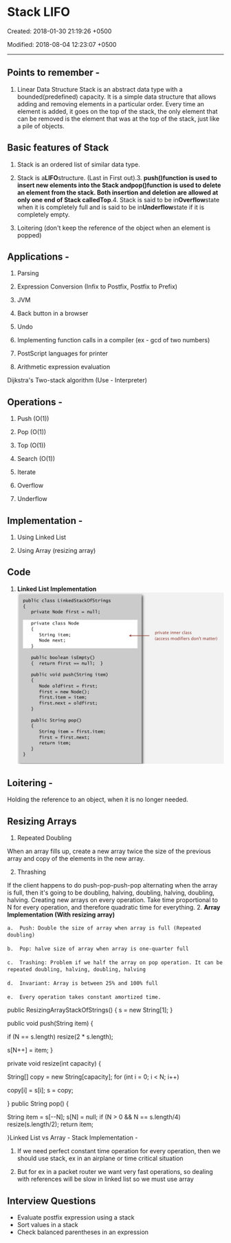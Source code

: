 # Stack LIFO

Created: 2018-01-30 21:19:26 +0500

Modified: 2018-08-04 12:23:07 +0500

---

## Points to remember -

1. Linear Data Structure
Stack is an abstract data type with a bounded(predefined) capacity. It is a simple data structure that allows adding and removing elements in a particular order. Every time an element is added, it goes on the top of the stack, the only element that can be removed is the element that was at the top of the stack, just like a pile of objects.

## Basic features of Stack

1. Stack is an ordered list of similar data type.

2. Stack is a**LIFO**structure. (Last in First out).3.  **push()**function is used to insert new elements into the Stack and**pop()**function is used to delete an element from the stack. Both insertion and deletion are allowed at only one end of Stack called**Top**.4.  Stack is said to be in**Overflow**state when it is completely full and is said to be in**Underflow**state if it is completely empty.

5. Loitering (don't keep the reference of the object when an element is popped)

## Applications -

1. Parsing

2. Expression Conversion (Infix to Postfix, Postfix to Prefix)

3. JVM

4. Back button in a browser

5. Undo

6. Implementing function calls in a compiler (ex - gcd of two numbers)

7. PostScript languages for printer

8. Arithmetic expression evaluation

Dijkstra's Two-stack algorithm (Use - Interpreter)

## Operations -

1. Push (O(1))

2. Pop (O(1))

3. Top (O(1))

4. Search (O(1))

5. Iterate

6. Overflow

7. Underflow

## Implementation -

1. Using Linked List

2. Using Array (resizing array)

## Code

1. **Linked List Implementation**
![image](media/Stack-LIFO-image1.png)

## Loitering -

Holding the reference to an object, when it is no longer needed.

## Resizing Arrays

1. Repeated Doubling

When an array fills up, create a new array twice the size of the previous array and copy of the elements in the new array.

2. Thrashing

If the client happens to do push-pop-push-pop alternating when the array is full, then it's going to be doubling, halving, doubling, halving, doubling, halving. Creating new arrays on every operation. Take time proportional to N for every operation, and therefore quadratic time for everything.
2.  **Array Implementation (With resizing array)**

    a.  Push: Double the size of array when array is full (Repeated doubling)

    b.  Pop: halve size of array when array is one-quarter full

    c.  Trashing: Problem if we half the array on pop operation. It can be repeated doubling, halving, doubling, halving

    d.  Invariant: Array is between 25% and 100% full

    e.  Every operation takes constant amortized time.
public ResizingArrayStackOfStrings()
{ s = new String[1]; }

public void push(String item)
{

if (N == s.length) resize(2 * s.length);

s[N++] = item;
}

private void resize(int capacity)
{

String[] copy = new String[capacity];
for (int i = 0; i < N; i++)

copy[i] = s[i];
s = copy;

}
public String pop()
{

String item = s[--N];
s[N] = null;
if (N > 0 && N == s.length/4) resize(s.length/2);
return item;

}Linked List vs Array - Stack Implementation -

1. If we need perfect constant time operation for every operation, then we should use stack, ex in an airplane or time critical situation

2. But for ex in a packet router we want very fast operations, so dealing with references will be slow in linked list so we must use array

## Interview Questions

- Evaluate postfix expression using a stack
- Sort values in a stack
- Check balanced parentheses in an expression
